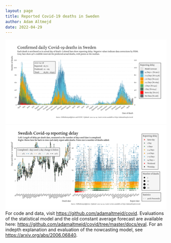 ```yaml
---
layout: page
title: Reported Covid-19 deaths in Sweden
author: Adam Altmejd
date: 2022-04-29
---
```


![Graph of Swedish Covid-19 deaths with reporting delay.](deaths_lag_sweden_2022-04-29.png "Swedish Covid-19 deaths.")
![Graph of Swedish Covid-19 reporting delay in daily deaths.](lag_trend_sweden_2022-04-29.png "Trend in Swedish Covid-19 mortality reporting delay.")
For code and data, visit <https://github.com/adamaltmejd/covid>.
Evaluations of the statistical model and the old constant average forecast are available here: <https://github.com/adamaltmejd/covid/tree/master/docs/eval>.
For an indepth explanation and evaluation of the nowcasting model, see <https://arxiv.org/abs/2006.06840>.
